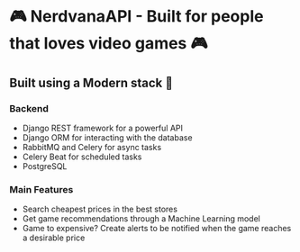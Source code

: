 # 🎮 NerdvanaAPI - Built for people that loves video games 🎮

## Built using a Modern stack 💎

### Backend

- Django REST framework for a powerful API
- Django ORM for interacting with the database
- RabbitMQ and Celery for async tasks
- Celery Beat for scheduled tasks
- PostgreSQL

### Main Features

- Search cheapest prices in the best stores
- Get game recommendations through a Machine Learning model
- Game to expensive? Create alerts to be notified when the game reaches a desirable price
